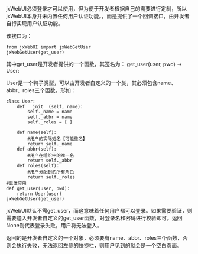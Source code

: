 
jxWebUI必须登录才可以使用，但为便于开发者根据自己的需要进行定制，所以jxWebUI本身并未内置任何用户认证功能。，而是提供了一个回调接口，由开发者自行实现用户认证功能。

该接口为：

	from jxWebUI import jxWebGetUser
    jxWebGetUser(get_user)

其中get_user是开发者提供的一个函数，其签名为：
	get_user(user, pwd) -> User:

User是一个鸭子类型，可以由开发者自定义的一个类，其必须包含name、abbr、roles三个函数。形如：

	class User:  
	    def __init__(self, name):  
	        self._name = name  
	        self._abbr = name  
	        self._roles = [ ]  
	  
	    def name(self):  
            #用户的实际姓名【可能重名】
	        return self._name  
	    def abbr(self):  
            #用户在组织中的唯一名
	        return self._abbr  
	    def roles(self):  
            #用户分配到的所有角色
	        return self._roles  
	#具体应用 
	def get_user(user, pwd):  
	    return User(user)  
	jxWebGetUser(get_user)

jxWebUI默认不需get_user，而这意味着任何用户都可以登录。如果需要验证，则需要送入开发者自定义的get_user函数，对登录名和密码进行校验即可。返回None则代表登录失败，用户将无法登入。

返回的是开发者自定义的一个对象，必须要有name、abbr、roles三个函数，否则会执行失败，无法返回左侧的快捷栏，则用户见到的就会是一个空白页面。
